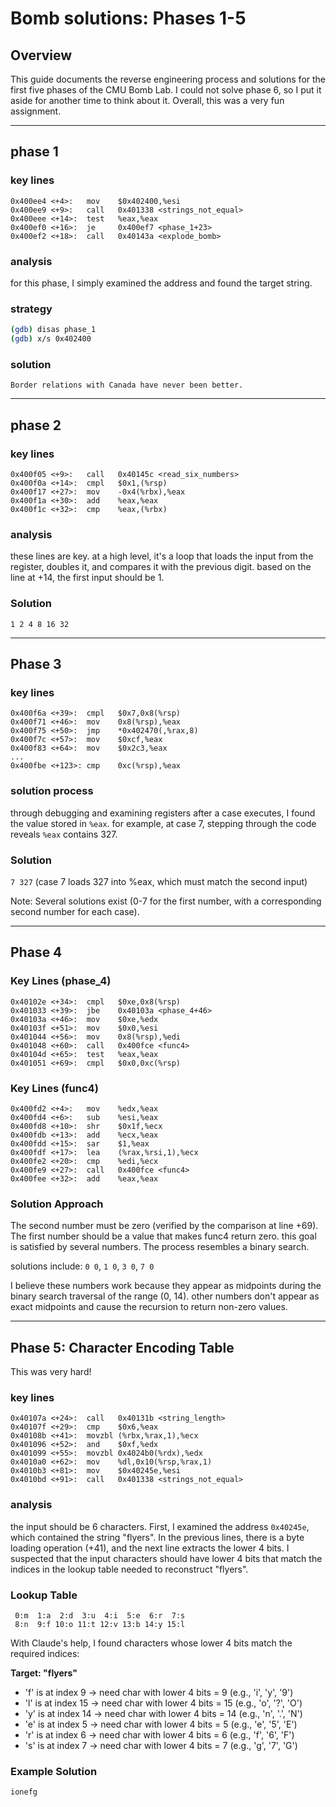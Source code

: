 # Bomb solutions: Phases 1-5

## Overview
This guide documents the reverse engineering process and solutions for the first five phases of the CMU Bomb Lab. I could not solve phase 6, so I put it aside for another time to think about it. Overall, this was a very fun assignment.

---

## phase 1

### key lines
```assembly
0x400ee4 <+4>:   mov    $0x402400,%esi
0x400ee9 <+9>:   call   0x401338 <strings_not_equal>
0x400eee <+14>:  test   %eax,%eax
0x400ef0 <+16>:  je     0x400ef7 <phase_1+23>
0x400ef2 <+18>:  call   0x40143a <explode_bomb>
```

### analysis
for this phase, I simply examined the address and found the target string.

### strategy
```bash
(gdb) disas phase_1
(gdb) x/s 0x402400
```

### solution
`Border relations with Canada have never been better.`

---

## phase 2

### key lines
```assembly
0x400f05 <+9>:   call   0x40145c <read_six_numbers>
0x400f0a <+14>:  cmpl   $0x1,(%rsp)
0x400f17 <+27>:  mov    -0x4(%rbx),%eax
0x400f1a <+30>:  add    %eax,%eax
0x400f1c <+32>:  cmp    %eax,(%rbx)
```

### analysis
these lines are key. at a high level, it's a loop that loads the input from the register, doubles it, and compares it with the previous digit. based on the line at +14, the first input should be 1.



### Solution
`1 2 4 8 16 32`

---

## Phase 3

### key lines
```assembly
0x400f6a <+39>:  cmpl   $0x7,0x8(%rsp)
0x400f71 <+46>:  mov    0x8(%rsp),%eax
0x400f75 <+50>:  jmp    *0x402470(,%rax,8)
0x400f7c <+57>:  mov    $0xcf,%eax
0x400f83 <+64>:  mov    $0x2c3,%eax
...
0x400fbe <+123>: cmp    0xc(%rsp),%eax
```

### solution process
through debugging and examining registers after a case executes, I found the value stored in `%eax`. for example, at case 7, stepping through the code reveals `%eax` contains 327.

### Solution
`7 327` (case 7 loads 327 into %eax, which must match the second input)

Note: Several solutions exist (0-7 for the first number, with a corresponding second number for each case).

---

## Phase 4

### Key Lines (phase_4)
```assembly
0x40102e <+34>:  cmpl   $0xe,0x8(%rsp)
0x401033 <+39>:  jbe    0x40103a <phase_4+46>
0x40103a <+46>:  mov    $0xe,%edx
0x40103f <+51>:  mov    $0x0,%esi
0x401044 <+56>:  mov    0x8(%rsp),%edi
0x401048 <+60>:  call   0x400fce <func4>
0x40104d <+65>:  test   %eax,%eax
0x401051 <+69>:  cmpl   $0x0,0xc(%rsp)
```

### Key Lines (func4)
```assembly
0x400fd2 <+4>:   mov    %edx,%eax
0x400fd4 <+6>:   sub    %esi,%eax
0x400fd8 <+10>:  shr    $0x1f,%ecx
0x400fdb <+13>:  add    %ecx,%eax
0x400fdd <+15>:  sar    $1,%eax
0x400fdf <+17>:  lea    (%rax,%rsi,1),%ecx
0x400fe2 <+20>:  cmp    %edi,%ecx
0x400fe9 <+27>:  call   0x400fce <func4>
0x400fee <+32>:  add    %eax,%eax
```



### Solution Approach
The second number must be zero (verified by the comparison at line +69). The first number should be a value that makes func4 return zero. this goal is satisfied by several numbers. The process resembles a binary search.

solutions include: `0 0`, `1 0`, `3 0`, `7 0`

I believe these numbers work because they appear as midpoints during the binary search traversal of the range (0, 14). other numbers don't appear as exact midpoints and cause the recursion to return non-zero values.

---

## Phase 5: Character Encoding Table

This was very hard!

### key lines
```assembly
0x40107a <+24>:  call   0x40131b <string_length>
0x40107f <+29>:  cmp    $0x6,%eax
0x40108b <+41>:  movzbl (%rbx,%rax,1),%ecx
0x401096 <+52>:  and    $0xf,%edx
0x401099 <+55>:  movzbl 0x4024b0(%rdx),%edx
0x4010a0 <+62>:  mov    %dl,0x10(%rsp,%rax,1)
0x4010b3 <+81>:  mov    $0x40245e,%esi
0x4010bd <+91>:  call   0x401338 <strings_not_equal>
```

### analysis
the input should be 6 characters. First, I examined the address `0x40245e`, which contained the string "flyers". In the previous lines, there is a byte loading operation (+41), and the next line extracts the lower 4 bits. I suspected that the input characters should have lower 4 bits that match the indices in the lookup table needed to reconstruct "flyers".

### Lookup Table
```
 0:m  1:a  2:d  3:u  4:i  5:e  6:r  7:s
 8:n  9:f 10:o 11:t 12:v 13:b 14:y 15:l
```

With Claude's help, I found characters whose lower 4 bits match the required indices:

**Target: "flyers"**
- 'f' is at index 9 → need char with lower 4 bits = 9 (e.g., 'i', 'y', '9')
- 'l' is at index 15 → need char with lower 4 bits = 15 (e.g., 'o', '?', 'O')
- 'y' is at index 14 → need char with lower 4 bits = 14 (e.g., 'n', '.', 'N')
- 'e' is at index 5 → need char with lower 4 bits = 5 (e.g., 'e', '5', 'E')
- 'r' is at index 6 → need char with lower 4 bits = 6 (e.g., 'f', '6', 'F')
- 's' is at index 7 → need char with lower 4 bits = 7 (e.g., 'g', '7', 'G')

### Example Solution
`ionefg`



